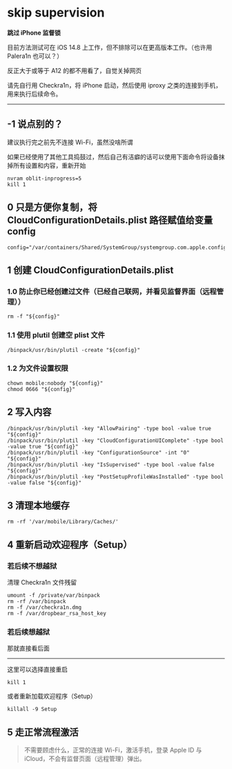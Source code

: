 # skip supervision

__跳过 iPhone 监督锁__


目前方法测试可在 iOS 14.8 上工作，但不排除可以在更高版本工作。（也许用 Palera1n 也可以？）

反正大于或等于 A12 的都不用看了，自觉关掉网页

请先自行用 Checkra1n，将 iPhone 启动，然后使用 iproxy 之类的连接到手机，用来执行后续命令。

---

## -1 说点别的？

建议执行完之前先不连接 Wi-Fi，虽然没啥所谓

如果已经使用了其他工具捣鼓过，然后自己有洁癖的话可以使用下面命令将设备抹掉所有设置和内容，重新开始

    nvram oblit-inprogress=5
    kill 1

## 0 只是方便你复制，将 CloudConfigurationDetails.plist 路径赋值给变量 config

    config="/var/containers/Shared/SystemGroup/systemgroup.com.apple.configurationprofiles/Library/ConfigurationProfiles/CloudConfigurationDetails.plist"

## 1 创建 CloudConfigurationDetails.plist

### 1.0 防止你已经创建过文件（已经自己联网，并看见监督界面（远程管理））

    rm -f "${config}"

### 1.1 使用 plutil 创建空 plist 文件

    /binpack/usr/bin/plutil -create "${config}"

### 1.2 为文件设置权限

    chown mobile:nobody "${config}"
    chmod 0666 "${config}"

## 2 写入内容

    /binpack/usr/bin/plutil -key "AllowPairing" -type bool -value true "${config}"
    /binpack/usr/bin/plutil -key "CloudConfigurationUIComplete" -type bool -value true "${config}"
    /binpack/usr/bin/plutil -key "ConfigurationSource" -int "0" "${config}"
    /binpack/usr/bin/plutil -key "IsSupervised" -type bool -value false "${config}"
    /binpack/usr/bin/plutil -key "PostSetupProfileWasInstalled" -type bool -value false "${config}"

## 3 清理本地缓存

    rm -rf '/var/mobile/Library/Caches/'

## 4 重新启动欢迎程序（Setup）

### 若后续不想越狱

清理 Checkra1n 文件残留

    umount -f /private/var/binpack
    rm -rf /var/binpack
    rm -f /var/checkra1n.dmg
    rm -f /var/dropbear_rsa_host_key

### 若后续想越狱

那就直接看后面

----

这里可以选择直接重启

    kill 1

或者重新加载欢迎程序（Setup）

    killall -9 Setup

## 5 走正常流程激活

> 不需要顾虑什么，正常的连接 Wi-Fi，激活手机，登录 Apple ID 与 iCloud，不会有监督页面（远程管理）弹出。
